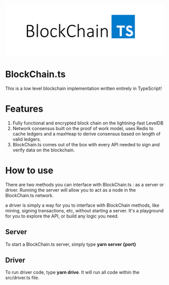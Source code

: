 ![alt text](https://github.com/Cory-Accardo/BlockChain.ts/blob/main/BlockChainLogo.png?raw=true)


# BlockChain.ts
This is a low level blockchain implementation written entirely in TypeScript!


# Features

 1. Fully functional and encrypted block chain on the lightning-fast LevelDB
 2. Network consensus built on the proof of work model, uses Redis to cache ledgers and a maxHeap to derive consensus based on length of valid ledgers.
 3. BlockChain.ts comes out of the box with every API needed to sign and verify data on the blockchain.

# How to use

There are two methods you can interface with BlockChain.ts : as a server or driver.
Running the server will allow you to act as a node in the BlockChain.ts network.

a driver is simply a way for you to interface with BlockChain methods, like mining, signing transactions, etc, without starting a server. It's a playground for you to explore the API, or build any logic you need.

## Server
To start a BlockChain.ts server, simply type **yarn server {port}**

## Driver

To run driver code, type **yarn drive**. It will run all code within the src/driver.ts file. 

